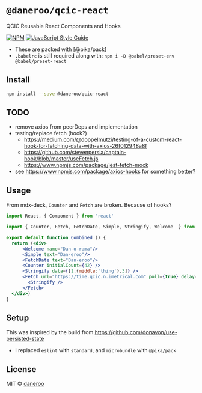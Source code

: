 # `@daneroo/qcic-react`

QCIC Reusable React Components and Hooks

[![NPM](https://img.shields.io/npm/v/@daneroo/qcic-react.svg)](https://www.npmjs.com/package/@daneroo/qcic-react) [![JavaScript Style Guide](https://img.shields.io/badge/code_style-standard-brightgreen.svg)](https://standardjs.com)

- These are packed with [@pika/pack]
- `.babelrc` is still required along with: `npm i -D @babel/preset-env @babel/preset-react`

## Install

```bash
npm install --save @daneroo/qcic-react
```

## TODO

- remove axios from peerDeps and implementation
- testing/replace fetch (hook?)
  - <https://medium.com/@doppelmutzi/testing-of-a-custom-react-hook-for-fetching-data-with-axios-26f012948a8f>
  - <https://github.com/stevenpersia/captain-hook/blob/master/useFetch.js>
  - <https://www.npmjs.com/package/jest-fetch-mock>
- see <https://www.npmjs.com/package/axios-hooks> for something better?

## Usage

From mdx-deck, `Counter` and `Fetch` are broken. Because of hooks?

```jsx
import React, { Component } from 'react'

import { Counter, Fetch, FetchDate, Simple, Stringify, Welcome  } from '@daneroo/qcic-react'

export default function Combined () {
  return (<div>
      <Welcome name="Dan-o-rama"/>
      <Simple text="Dan-eroo"/>
      <FetchDate text="Dan-eroo"/>
      <Counter initialCount={42} />
      <Stringify data={[1,{middle:'thing'},3]} />
      <Fetch url="https://time.qcic.n.imetrical.com" poll={true} delay={2000}>
        <Stringify />
      </Fetch>
  </div>)
}
```

## Setup

This was inspired by the build from <https://github.com/donavon/use-persisted-state>

- I replaced `eslint` with `standard`, and `microbundle` with `@pika/pack`

## License

MIT © [daneroo](https://github.com/daneroo)
